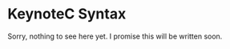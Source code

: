 KeynoteC Syntax
===============

Sorry, nothing to see here yet. I promise this will be written soon.
